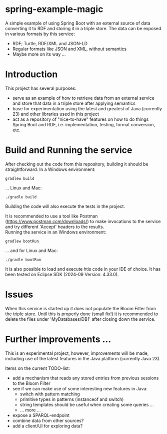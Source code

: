 # spring-example-magic
A simple example of using Spring Boot with an external source of data converting it to RDF and storing it in a triple store. The data can be exposed in various formats by this service: 
* RDF; Turtle, RDF/XML and JSON-LD
* Regular formats like JSON and XML, without semantics
* Maybe more on its way ... 

# Introduction
This project has several purposes: 
* serve as an example of how to retrieve data from an external service and store that data in a triple store after applying semantics
* base for experimentation using the latest and greatest of Java (currently 23) and other libraries used in this project
* act as a repository of "nice-to-have" features on how to do things Spring Boot and RDF, i.e. implementation, testing, format conversion, etc.

# Build and Running the service
After checking out the code from this repository, building it should be straightforward. 
In a Windows environment: 

```
gradlew build
```

... Linux and Mac: 

```
./gradle build
```
Building the code will also execute the tests in the project. 

It is recommended to use a tool like Postman (https://www.postman.com/downloads/) to make invocations to the service and try different 'Accept' headers to the results.  
Running the service in an Windows environment: 

```
gradlew bootRun
```

... and for Linux and Mac: 

```
./gradle bootRun
```
It is also possible to load and execute htis code in your IDE of choice. It has been tested on Eclipse SDK (2024-09 Version: 4.33.0).  

# Issues
When this service is started up it does not populate the Bloom Filter from the triple store. Until this is properly done (small fix!) it is recommended to delete the files under 'MyDatabases/DB1' after closing down the service. 

# Further improvements ... 
This is an experimental project, however, improvements will be made, including use of the latest features in the Java platform (currently Java 23). 

Items on the current TODO-list: 
- add a mechanism that reads any stored entries from previous sessions to the Bloom Filter 
- see if we can make use of some interesting new features in Java: 
    - switch with pattern matching
    - primitive types in patterns (instanceof and switch)
    - string templates should be useful when creating some queries ...
    - ... more ...
- expose a SPARQL-endpoint
- combine data from other sources?
- add a client/UI for exploring data? 

